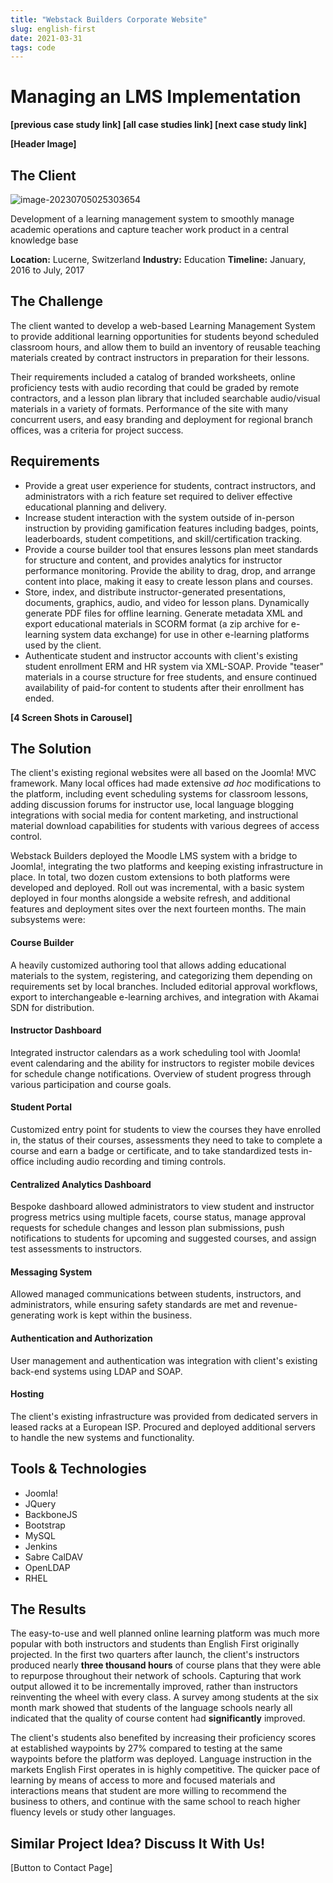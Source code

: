 ```yaml
---
title: "Webstack Builders Corporate Website"
slug: english-first
date: 2021-03-31
tags: code
---
```


# Managing an LMS Implementation

**[previous case study link] [all case studies link] [next case study link]**

**[Header Image]**

## **The** Client

![image-20230705025303654](images/english-first/image-20230705025303654.png)

Development of a learning management system to smoothly manage academic operations and capture teacher work product in a central knowledge base

**Location:** Lucerne, Switzerland
**Industry:** Education
**Timeline:** January, 2016 to July, 2017

## **The** Challenge

The client wanted to develop a web-based Learning Management System to provide additional learning opportunities for students beyond scheduled classroom hours, and allow them to build an inventory of reusable teaching materials created by contract instructors in preparation for their lessons.

Their requirements included a catalog of branded worksheets, online proficiency tests with audio recording that could be graded by remote contractors, and a lesson plan library that included searchable audio/visual materials in a variety of formats. Performance of the site with many concurrent users, and easy branding and deployment for regional branch offices, was a criteria for project success.

## Requirements

- Provide a great user experience for students, contract instructors, and administrators with a rich feature set required to deliver effective educational planning and delivery.
- Increase student interaction with the system outside of in-person instruction by providing gamification features including badges, points, leaderboards, student competitions, and skill/certification tracking.
- Provide a course builder tool that ensures lessons plan meet standards for structure and content, and provides analytics for instructor performance monitoring. Provide the ability to drag, drop, and arrange content into place, making it easy to create lesson plans and courses.
- Store, index, and distribute instructor-generated presentations, documents,  graphics, audio, and video for lesson plans. Dynamically generate PDF files for offline learning. Generate metadata XML and export educational materials in SCORM format (a zip archive for e-learning system data exchange) for use in other e-learning platforms used by the client.
- Authenticate student and instructor accounts with client's existing student enrollment ERM and HR system via XML-SOAP. Provide "teaser" materials in a course structure for free students, and ensure continued availability of paid-for content to students after their enrollment has ended.

**[4 Screen Shots in Carousel]**

## **The** Solution

The client's existing regional websites were all based on the Joomla! MVC framework. Many local offices had made extensive *ad hoc* modifications to the platform, including event scheduling systems for classroom lessons, adding discussion forums for instructor use, local language blogging integrations with social media for content marketing, and instructional material download capabilities for students with various degrees of access control.

Webstack Builders deployed the Moodle LMS system with a bridge to Joomla!, integrating the two platforms and keeping existing infrastructure in place. In total, two dozen custom extensions to both platforms were developed and deployed. Roll out was incremental, with a basic system deployed in four months alongside a website refresh, and additional features and deployment sites over the next fourteen months. The main subsystems were:

#### Course Builder

A heavily customized authoring tool that allows adding educational materials to the system,  registering, and categorizing them depending on requirements set by local branches. Included editorial approval workflows, export to interchangeable e-learning archives, and integration with Akamai SDN for distribution.

#### Instructor Dashboard

Integrated instructor calendars as a work scheduling tool with Joomla! event calendaring and the ability for instructors to register mobile devices for schedule change notifications. Overview of student progress through various participation and course goals.

#### Student Portal

Customized entry point for students to view the courses they have enrolled in, the status of their courses, assessments they need to take to complete a course and earn a badge or certificate, and to take standardized tests in-office including audio recording and timing controls.

#### Centralized Analytics Dashboard

Bespoke dashboard allowed administrators to view student and instructor progress metrics using multiple facets, course status, manage approval requests for schedule changes and lesson plan submissions, push notifications to students for upcoming and suggested courses, and assign test assessments to instructors.

#### Messaging System

Allowed managed communications between students, instructors, and administrators, while ensuring safety standards are met and revenue-generating work is kept within the business.

#### Authentication and Authorization

User management and authentication was integration with client's existing back-end systems using LDAP and SOAP.

#### Hosting

The client's existing infrastructure was provided from dedicated servers in leased racks at a European ISP. Procured and deployed additional servers to handle the new systems and functionality.


## Tools & Technologies

- Joomla!
- JQuery
- BackboneJS
- Bootstrap
- MySQL
- Jenkins
- Sabre CalDAV
- OpenLDAP
- RHEL


## **The** Results

The easy-to-use and well planned online learning platform was much more popular with both instructors and students than English First originally projected. In the first two quarters after launch, the client's instructors produced nearly **three thousand hours** of course plans that they were able to repurpose throughout their network of schools. Capturing that work output allowed it to be incrementally improved, rather than instructors reinventing the wheel with every class. A survey among students at the six month mark showed that students of the language schools nearly all indicated that the quality of course content had **significantly** improved.

The client's students also benefited by increasing their proficiency scores at established waypoints by 27% compared to testing at the same waypoints before the platform was deployed. Language instruction in the markets English First operates in is highly competitive. The quicker pace of learning by means of access to more and focused materials and interactions means that student are more willing to recommend the business to others, and continue with the same school to reach higher fluency levels or study other languages.

## Similar Project Idea? Discuss It With Us!

[Button to Contact Page]